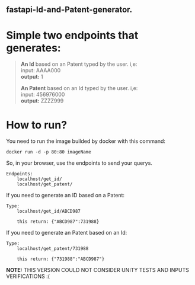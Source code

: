 ## fastapi-Id-and-Patent-generator.
# Simple two endpoints that generates:

> **An Id** based on an Patent typed by the user. i,e:  
> input: AAAA000  
> **output:** 1  
>   
> **An Patent** based on an Id typed by the user. i,e:  
> input: 456976000  
> **output:** ZZZZ999  

# How to run?

You need to run the image builded by docker with this command:  
    
    docker run -d -p 80:80 imageName

So, in your browser, use the endpoints to send your querys. 
    
    Endpoints:
        localhost/get_id/
        localhost/get_patent/

If you need to generate an ID based on a Patent:  

    Type:
        localhost/get_id/ABCD987
        
        this return: {"ABCD987":731988}

If you need to generate an Patent based on an Id:

    Type:
        localhost/get_patent/731988
        
        this return: {"731988":"ABCD987"}

    
**NOTE:** THIS VERSION COULD NOT CONSIDER UNITY TESTS AND INPUTS VERIFICATIONS :(
